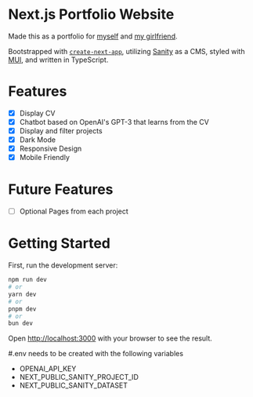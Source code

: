 # Next.js Portfolio Website 
Made this as a portfolio for [myself](https://kcancara.vercel.app/) and [my girlfriend](https://msvensson.vercel.app/).

Bootstrapped with [`create-next-app`](https://github.com/vercel/next.js/tree/canary/packages/create-next-app), 
utilizing [Sanity](https://www.sanity.io/) as a CMS, styled with [MUI](https://mui.com/), 
and written in TypeScript.

# Features
- [x] Display CV
- [x] Chatbot based on OpenAI's GPT-3 that learns from the CV
- [x] Display and filter projects 
- [x] Dark Mode
- [x] Responsive Design
- [x] Mobile Friendly

# Future Features
- [ ] Optional Pages from each project


# Getting Started

First, run the development server:

```bash
npm run dev
# or
yarn dev
# or
pnpm dev
# or
bun dev
```
Open [http://localhost:3000](http://localhost:3000) with your browser to see the result.

#.env needs to be created with the following variables
- OPENAI_API_KEY
- NEXT_PUBLIC_SANITY_PROJECT_ID
- NEXT_PUBLIC_SANITY_DATASET
